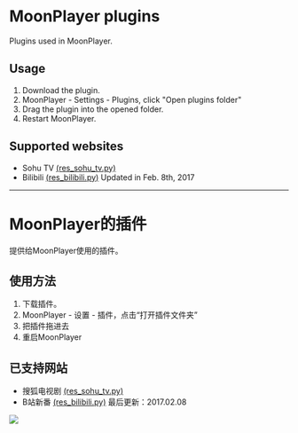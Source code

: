 MoonPlayer plugins
==========
Plugins used in MoonPlayer.

Usage
----
1. Download the plugin.
1. MoonPlayer - Settings - Plugins, click "Open plugins folder"
1. Drag the plugin into the opened folder.
1. Restart MoonPlayer.


Supported websites
----
* Sohu TV [(res_sohu_tv.py)](https://github.com/coslyk/moonplayer-plugins/raw/master/res_sohu_tv.py)
* Bilibili [(res_bilibili.py)](https://github.com/coslyk/moonplayer-plugins/raw/master/res_bilibili.py) Updated in Feb. 8th, 2017

***

MoonPlayer的插件
==========
提供给MoonPlayer使用的插件。

使用方法
----
1. 下载插件。
1. MoonPlayer - 设置 - 插件，点击“打开插件文件夹”
1. 把插件拖进去
1. 重启MoonPlayer


已支持网站
----
* 搜狐电视剧 [(res_sohu_tv.py)](https://github.com/coslyk/moonplayer-plugins/raw/master/res_sohu_tv.py)
* B站新番 [(res_bilibili.py)](https://github.com/coslyk/moonplayer-plugins/raw/master/res_bilibili.py) 最后更新：2017.02.08


<img src=https://github.com/coslyk/moonplayer-plugins/raw/master/screenshot.png />
